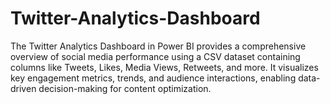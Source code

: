 # Twitter-Analytics-Dashboard
The Twitter Analytics Dashboard in Power BI provides a comprehensive overview of social media performance using a CSV dataset containing columns like Tweets, Likes, Media Views, Retweets, and more. It visualizes key engagement metrics, trends, and audience interactions, enabling data-driven decision-making for content optimization.
